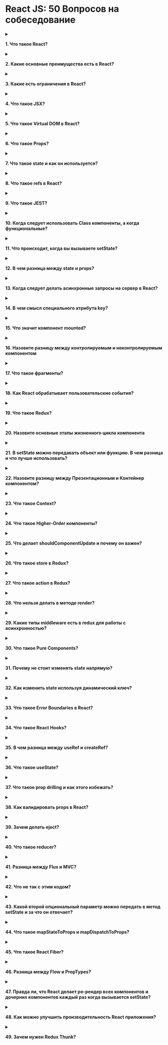 # React JS: 50 Вопросов на собеседование

<details>
<summary>

**1. Что такое React?**

</summary>

- React - JavaScript фронтенд библиотека, разработанная Facebook в 2011
- В ядре - компонентный подход, позволяющий создавать переиспользуемые UI
  блоки
- Служит, для создания сложных интерактивных UI для web и мобильной
разработки
</details>

<details>
<summary>

**2. Какие основные преимущества есть в React?**

</summary>

- Увеличивает производительность отрисовки приложений
- Может использоваться и на клиенте и на сервере
- Из-за JSX читаемость кода увеличивается
- Легко интегрировать с другими фреймворками
- Легко писать unit тесты
</details>

<details>
<summary>

**3. Какие есть ограничения в React?**

</summary>

- React - всего лишь библиотека
- Требуется некоторое время на освоение
- Может быть немного сложным для начинающих
- Код по-началу может выглядеть сложным из-за инфраструктуры и JSX
</details>

<details>
<summary>

**4. Что такое JSX?**

</summary>

JSX - ярлык для JavaScript XML. Это специальный синтаксис, который расширяетJavaScript возможностью писать HTML внутри Это позволяет интегрировать шаблоны компонентов прямо в JavaScript, что делает разработку проще
</details>

<details>
<summary>

**5.  Что такое Virtual DOM в React?**

</summary>

Virtual DOM - легковесный JavaScript объект, который представляет копию реального DOM дерева. Нужен для оптимизации взаимодействия с DOM
</details>

<details>
<summary>

**6. Что такое Props?**

</summary>

Сокращенно от Properties. Входящие свойства в компонент. Они только для чтения иих нельзя менять. Всегда идут от родителя к ребенку.
</details>

<details>
<summary>

**7. Что такое state и как он используется?**

</summary>

Обычный объект - источник данных. Содержит информацию по поведению и состоянию интерфейса. Можно мутировать
</details>

<details>
<summary>

**8. Что такое refs в React?**

</summary>

Сокращенно от References. Специальный атрибут, позволяющий получить доступ до конкретного DOM элемента

**Нужен для:**
- Вызова анимаций
- Для задания фокуса или выделения текста
- Взаимодействия со сторонними библиотеками

</details>

<details>
<summary>

**9. Что такое JEST?**

</summary>

JavaScript фреймворк, для юнит тестирования на основе Jasmine. Разработал Facebook. Очень удобен именно для React

</details>

<details>
<summary>

**10. Когда следует использовать Class компоненты, а когда функциональные?**

</summary>

Если нужны жизненные этапы компонента - используем class компоненты. Иначе для оптимизации лучше функциональные

</details>

<details>
<summary>

**11. Что происходит, когда вы вызываете setState?**

</summary>

Вначале React соединяет объект стейта с измененными полями. На основе нового состояния строит новое дерево React элементов и выясняет, какие именно части приложения должны быть изменены.

Это нужно для наиболее производительного обновления интерфейса

</details>

<details>
<summary>

**12.  В чем разница между state и props?**

</summary>

**state** - структура данных, необходимая для изменения и отслеживания пользовательских действий

**props** - набор конфигурации, поступающий от родительского элемента. Их нельзя изменять

</details>

<details>
<summary>

**13. Когда следует делать асинхронные запросы на сервер в React?**

</summary>

Для этого служит метод **componentDidMount**

Или **useEffect** с пустым набором зависимостей

</details>

<details>
<summary>

**14. В чем смысл специального атрибута key?**

</summary>

Атрибут позволяет React понимать, какие именно элементы в списке были модифицированы или удалены, что увеличивает производительность рендеринга.

Лучше всего использовать уникальные значения, такие как ID. Индексы использовать не рекомендуется

</details>

<details>
<summary>

**15. Что значит компонент mounted?**

</summary>

Шаблон компонента соединен с DOM деревом

</details>

<details>
<summary>

**16. Назовите разницу между контролируемым и неконтролируемым компонентом**

</summary>

- Контролируемый компонент обладает своим стейтом, управляемый React
- Неконтролируемые компоненты обладают внутренним стейтом (как пример
значение тега textarea)

</details>

<details>
<summary>

**17. Что такое фрагменты?**

</summary>

Специальный элемент в React позволяющий возвращать группу элементов без дополнительного родительского DOM элемента

</details>

<details>
<summary>

**18. Как React обрабатывает пользовательские события?**

</summary>

Добавляет один обработчик события на корневой элемент. Объект события оборачивает в свою обертку - **SyntheticEvent** для кроссбраузерности

</details>

<details>
<summary>

**19. Что такое Redux?**

</summary>

Библиотека для работы с потоком данных в JavaScript

Позволяет добавить дополнительный слой для приложения, где состояние описано в JavaScript объекте. Нужно для более удобного написания кода

</details>

<details>
<summary>

**20. Назовите основные этапы жизненного цикла компонента**

</summary>

- **componentWillMount** - перед рендерингом, в основном для настройки компонента
- **render** - процесс рендеринга
- **componentDidMount** - уведомляет, про то, что компонент соединен с DOM деревом
- **componentWillReceiveProps** - уведомляет, про то, что приходят новые входящие свойства в компонент
- **shouldComponentUpdate** - возвращает true или false и служит для оптимизации. Решает, нужно ли делать ре-рендеринг
- **componentWillUpdate** - уведомляет, что компонент будет обновлен
- **componentDidUpdate** - уведомляет, что компонент был обновлен
- **componentWillUnmount** - используется для удаления слушателей и очистки компонента. Вызывается перед удалением компонента

</details>

<details>
<summary>

**21. В setState можно передавать объект или функцию. В чем разница и что лучше использовать?**

</summary>

**props** и **state** могут изменяться асинхронно. Если мы передадим функцию, то мы точно будет знать, что стейт основывается на предыдущем состоянии


</details>

<details>
<summary>

**22. Назовите разницу между Презентационным и Контейнер компонентом?**

</summary>

- Презентационный - “как вещи выглядят”. Нужен для создания интерфейса. Работает на входящих параметрах
- Контейнер - “как вещи работают”. Обладают состоянием, подключены к Flux или Redux

</details>

<details>
<summary>

**23. Что такое Context?**

</summary>

Context - позволяет передавать свойства от родителя к ребенку, избегая промежуточных компонентов

</details>

<details>
<summary>

**24. Что такое Higher-Order компоненты?**

</summary>

Higher-order component (HOC) - функции, у которых входящий параметр компонент. Возвращают новый компонент с добавленным поведением.

Могут быть использованы в следующих случаях:
1. Переиспользование кода
2. Слой абстракции для state и взаимодействия с ним
3. Управление props

</details>

<details>
<summary>

**25. Что делает shouldComponentUpdate и почему он важен?**

</summary>

Этап жизненного цикла, который решает, будет ли ре-рендер, или нет. Позволяет оптимизировать приложение

</details>

<details>
<summary>

**26. Что такое store в Redux?**

</summary>

JavaScript объект, в котором содержится состояние приложения. Дополнительно отвечает за следующее:
1. state может быть получен через **getState()**
2. Изменять state можно через **dispatch(action)**
3. Регистрировать изменения через **subscribe(listener)**

</details>

<details>
<summary>

**27. Что такое action в Redux?**

</summary>

Объект, который обязательно должен содержать ключ **type**. С помощью него Redux понимает, что именно нужно сделать со стейтом

</details>

<details>
<summary>

**28. Что нельзя делать в методе render?**

</summary>

Нельзя изменять состояние компонента (например вызывать **setState**). Должен быть чистой (pure) функцией

</details>

<details>
<summary>

**29. Какие типы middleware есть в redux для работы с асинхронностью?**

</summary>

1. Redux Thunk
2. Redux Promise
3. Redux Saga

</details>

<details>
<summary>

**30. Что такое Pure Components?**

</summary>

Тоже самое, что и Component, кроме того, что автоматически за вас реализует метод **shouldComponentUpdate**

</details>

<details>
<summary>

**31. Почему не стоит изменять state напрямую?**

</summary>

Не будет запущен процесс ре-рендеринга и интерфейс не поменяется. Корректно использовать метод **setState()**

</details>

<details>
<summary>

**32. Как изменить state используя динамический ключ?**

</summary>

![key](/img/key.png "key")

</details>

<details>
<summary>

**33. Что такое Error Boundaries в React?**

</summary>

React - компонент, позволяющий обрабатывать ошибки в дочерних компонентах. Для это присутствует метод **componentDidCatch(error, info)**

</details>

<details>
<summary>

**34. Что такое React Hooks?**

</summary>

Функционал, добавленный в React 16.8. С помощью хуков, можно писать приложения, используя только функциональные компоненты, без классов.

С помощью хуков можно следить за стейтом, эмулировать жизненные этапы компонента, работа с ссылками и многое другое

</details>

<details>
<summary>

**35. В чем разница между useRef и createRef?**

</summary>

- **createRef** - всегда создает новую ссылку. Используется в class компонентах
- **useRef** - возвращает одинаковую ссылку на объект, которое были при начальном рендеринге

</details>

<details>
<summary>

**36. Что такое useState?**

</summary>

Встроенные React хук. Позволяет работать со стейтом в функциональных компонентах. Принимает начальное значение. Возвращает массив, состоящий всегда из 2х элементов (кортеж), где:
- первый элемент - само состояние
- второй элемент - функция, меняющая состояние

</details>

<details>
<summary>

**37. Что такое prop drilling и как этого избежать?**

</summary>

Передача свойств на прямую от родителя к ребенку через сложную и длинную иерархию компонентов.

Избежать можно используя **Context** или например Redux **(Flux)**

</details>

<details>
<summary>

**38.  Как валидировать props в React?**

</summary>

Для этого есть дополнительная библиотека - **PropTypes**

</details>

<details>
<summary>

**39. Зачем делать eject?**

</summary>

На случай, если необходимо модифицировать конфигурацию проекта (webpack, babel)

</details>

<details>
<summary>

**40. Что такое reducer?**

</summary>

Простая чистая функция, принимающая **state** и **action** и модифицирующая **state**. Должна возвращать новый объект

</details>

<details>
<summary>

**41. Разница между Flux и MVC?**

</summary>

MVC (model view controller) - парадигма, разделяющая отображение и данные, однако присутствуют следующие минусы:

- каскадная модель данных, сложно отслеживать состояние
- данные могут быть изменены где угодно. Как следствие непредсказуемое поведение UI

Flux позволяет решить проблему каскадной модели данных. Данные получаются из отдельного store и менять напрямую их нельзя.

</details>

<details>
<summary>

**42. Что не так с этим кодом?**

</summary>

![code](/img/code.png "code")

С этим кодом все хорошо. Изменяем state на основе прошлого состояния и входящих параметров

</details>

<details>
<summary>

**43. Какой второй опциональный параметр можно передать в метод setState и за что он отвечает?**

</summary>

Функция, уведомляющая, что компонент закончил процесс ре-рендеринга.

</details>

<details>
<summary>

**44. Что такое mapStateToProps и mapDispatchToProps?**

</summary>

Функции в Redux, позволяющие приводить к более удобному формату данные из store в компонент

</details>

<details>
<summary>

**45. Что такое React Fiber?**

</summary>

Fiber - это новый механизм и базовый алгоритм для рендеринга в React 16. Основная цель - реализовать пошаговый рендеринг виртуального DOM для более быстрого рендеринга, работы с анимациями и дебагом.

</details>

<details>
<summary>

**46. Разница между Flow и PropTypes?**

</summary>

- **Flow** - статический инструмент для проверки типов. Использует аннотации и позволяет найти ошибки при компиляции (аналог TypeScript)
- **PropTypes** - проверяет типы входящих параметров в runtime

</details>

<details>
<summary>

**47. Правда ли, что React делает ре-рендер всех компонентов и дочерних компонентов каждый раз когда вызывается setState?**

</summary>

По умолчанию - да. Однако мы этим можем управлять в **shouldComponentUpdate(nextProps, nextState)**

</details>

<details>
<summary>

**48. Как можно улучшить производительность React приложения?**

</summary>

Избавиться от лишних рендеров (самой затратной операции).
Для этого можно использовать:
1. **shouldComponentUpdate** в класс компонентах
2. **PureComponent** для класс компонентов
3. **React.memo()** - для функциональных компонентов

</details>

<details>
<summary>

**49. Зачем нужен Redux Thunk?**

</summary>

Middleware позволяющая изменять состояние приложения в Redux в асинхронном режиме

</details>
